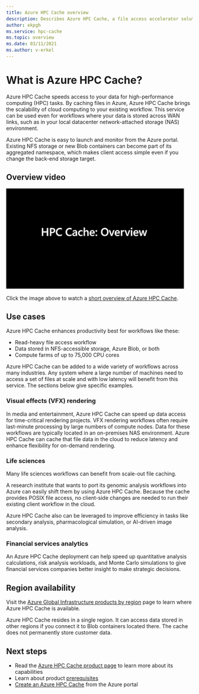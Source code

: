 ```yaml
---
title: Azure HPC Cache overview
description: Describes Azure HPC Cache, a file access accelerator solution for high-performance computing 
author: ekpgh
ms.service: hpc-cache
ms.topic: overview
ms.date: 03/11/2021
ms.author: v-erkel
---
```


# What is Azure HPC Cache?

Azure HPC Cache speeds access to your data for high-performance computing (HPC) tasks. By caching files in Azure, Azure HPC Cache brings the scalability of cloud computing to your existing workflow. This service can be used even for workflows where your data is stored across WAN links, such as in your local datacenter network-attached storage (NAS) environment.

Azure HPC Cache is easy to launch and monitor from the Azure portal. Existing NFS storage or new Blob containers can become part of its aggregated namespace, which makes client access simple even if you change the back-end storage target.

## Overview video

[![video thumbnail: Azure HPC Cache overview - click to visit video page](media/video-1-overview.png)](https://azure.microsoft.com/resources/videos/hpc-cache-overview/)

Click the image above to watch a [short overview of Azure HPC Cache](https://azure.microsoft.com/resources/videos/hpc-cache-overview/).

## Use cases

Azure HPC Cache enhances productivity best for workflows like these:

* Read-heavy file access workflow
* Data stored in NFS-accessible storage, Azure Blob, or both
* Compute farms of up to 75,000 CPU cores

Azure HPC Cache can be added to a wide variety of workflows across many industries. Any system where a large number of machines need to access a set of files at scale and with low latency will benefit from this service. The sections below give specific examples.

### Visual effects (VFX) rendering

In media and entertainment, Azure HPC Cache can speed up data access for time-critical rendering projects. VFX rendering workflows often require last-minute processing by large numbers of compute nodes. Data for these workflows are typically located in an on-premises NAS environment. Azure HPC Cache can cache that file data in the cloud to reduce latency and enhance flexibility for on-demand rendering.

### Life sciences

Many life sciences workflows can benefit from scale-out file caching.

A research institute that wants to port its genomic analysis workflows into Azure can easily shift them by using Azure HPC Cache. Because the cache provides POSIX file access, no client-side changes are needed to run their existing client workflow in the cloud.

Azure HPC Cache also can be leveraged to improve efficiency in tasks like secondary analysis, pharmacological simulation, or AI-driven image analysis.

### Financial services analytics

An Azure HPC Cache deployment can help speed up quantitative analysis calculations, risk analysis workloads, and Monte Carlo simulations to give financial services companies better insight to make strategic decisions.

## Region availability

Visit the [Azure Global Infrastructure products by region](https://azure.microsoft.com/global-infrastructure/services/?products=hpc-cache) page to learn where Azure HPC Cache is available.

Azure HPC Cache resides in a single region. It can access data stored in other regions if you connect it to Blob containers located there. The cache does not permanently store customer data.

## Next steps

* Read the [Azure HPC Cache product page](https://azure.microsoft.com/services/hpc-cache) to learn more about its capabilities
* Learn about product [prerequisites](hpc-cache-prerequisites.md)
* [Create an Azure HPC Cache](hpc-cache-create.md) from the Azure portal

